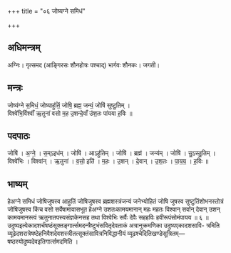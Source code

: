 +++
title = "०६ जोष्यग्ने समिधं"

+++
## अधिमन्त्रम्
अग्निः। गृत्समद (आङ्गिरसः शौनहोत्रः पश्चाद्) भार्गवः शौनकः। जगती।

## मन्त्रः
जोष्य॑ग्ने स॒मिधं॒ जोष्याहु॑तिं॒ जोषि॒ ब्रह्म॒ जन्यं॒ जोषि॑ सुष्टु॒तिम् ।  
विश्वे॑भि॒र्विश्वाँ॑ ऋ॒तुना॑ वसो म॒ह उ॒शन्दे॒वाँ उ॑श॒तः पा॑यया ह॒विः ॥

## पदपाठः
जोषि॑ । अ॒ग्ने॒ । स॒म्ऽइध॑म् । जोषि॑ । आऽहु॑तिम् । जोषि॑ । ब्रह्म॑ । जन्य॑म् । जोषि॑ । सु॒ऽस्तु॒तिम् ।  
विश्वे॑भिः । विश्वा॑न् । ऋ॒तुना॑ । व॒सो॒ इति॑ । म॒हः । उ॒शन् । दे॒वान् । उ॒श॒तः । पा॒य॒य॒ । ह॒विः ॥

## भाष्यम्
हेअग्ने समिधं जोषिजुषस्व आहुतिं जोषिजुषस्व ब्रह्मशस्त्रंजन्यं जनेभ्योहितं जोषि जुषस्व सुष्टुतिंशोभनस्तोत्रं जोषिजुषस्व किंच वसो सर्वेषामावासभूत हेअग्ने उशतःकामयमानान् महः महतः विश्वान् सर्वान् देवान् उशन् कामयमानस्त्वं ऋतुनातपस्यसंज्ञकेनसह तथा विश्वेभिः सर्वैः देवैः सहहविः हवीरूपंसोमंपायय ॥ ६ ॥उदुष्यइत्येकादशर्चंषष्ठंसूक्तङ्गार्त्समदन्त्रैष्टुभंसवितृदेवताकं अत्रानुक्रमणिका उदुष्यएकादशसावि- त्रमिति व्यूढेदशरात्रेषष्ठेहनिवैशदेवशस्त्रीतत्सूक्तंसावित्रनिविद्धानीयं व्यूढश्चेदितिखण्डेसूत्रितम्— षष्ठस्योदुष्यदेवइतिगार्त्समदमिति ।